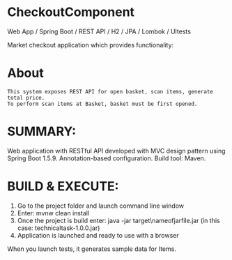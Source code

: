 # CheckoutComponent

Web App / Spring Boot / REST API / H2 / JPA / Lombok / UItests

Market checkout application which provides functionality:

# About

    This system exposes REST API for open basket, scan items, generate total price.
    To perform scan items at Basket, basket must be first opened. 



# SUMMARY:
Web application with RESTful API developed with MVC design pattern using Spring Boot 1.5.9.
Annotation-based configuration.
Build tool: Maven.

# BUILD & EXECUTE:

1.    Go to the project folder and launch command line window
2.    Enter: mvnw clean install
3.    Once the project is build enter: java -jar target\nameofjarfile.jar (in this case: technicaltask-1.0.0.jar)
4.    Application is launched and ready to use with a browser

When you launch tests, it generates sample data for Items.
